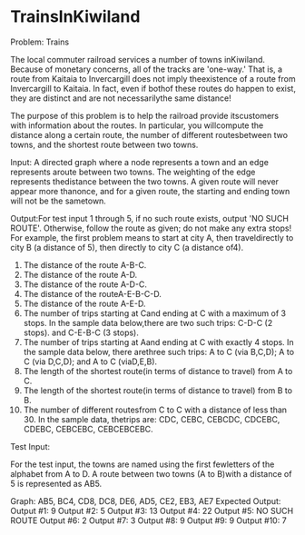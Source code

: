 # TrainsInKiwiland

Problem: Trains

The local commuter railroad services a number of towns inKiwiland.  Because of monetary concerns, all of the tracks are 'one-way.' That is, a route from Kaitaia to Invercargill does not imply theexistence of a route from Invercargill to Kaitaia.  In fact, even if bothof these routes do happen to exist, they are distinct and are not necessarilythe same distance!

 

The purpose of this problem is to help the railroad provide itscustomers with information about the routes.  In particular, you willcompute the distance along a certain route, the number of different routesbetween two towns, and the shortest route between two towns.

Input: A directed graph where a node represents a town and an edge represents aroute between two towns.  The weighting of the edge represents thedistance between the two towns.  A given route will never appear more thanonce, and for a given route, the starting and ending town will not be the sametown.

Output:For test input 1 through 5, if no such route exists, output 'NO SUCH ROUTE'. Otherwise, follow the route as given; do not make any extra stops! For example, the first problem means to start at city A, then traveldirectly to city B (a distance of 5), then directly to city C (a distance of4).

1.    The distance of the route A-B-C.
2.    The distance of the route A-D.
3.    The distance of the route A-D-C.
4.    The distance of the routeA-E-B-C-D.
5.    The distance of the route A-E-D.
6.    The number of trips starting at Cand ending at C with a maximum of 3 stops.  In the sample data below,there are two such trips: C-D-C (2 stops). and C-E-B-C (3 stops).
7.    The number of trips starting at Aand ending at C with exactly 4 stops.  In the sample data below, there arethree such trips: A to C (via B,C,D); A to C (via D,C,D); and A to C (viaD,E,B).
8.    The length of the shortest route(in terms of distance to travel) from A to C.
9.    The length of the shortest route(in terms of distance to travel) from B to B.
10. The number of different routesfrom C to C with a distance of less than 30.  In the sample data, thetrips are: CDC, CEBC, CEBCDC, CDCEBC, CDEBC, CEBCEBC, CEBCEBCEBC.

Test Input:

For the test input, the towns are named using the first fewletters of the alphabet from A to D.  A route between two towns (A to B)with a distance of 5 is represented as AB5.

Graph: AB5, BC4, CD8, DC8, DE6, AD5, CE2, EB3, AE7
Expected Output:
Output #1: 9
Output #2: 5
Output #3: 13
Output #4: 22
Output #5: NO SUCH ROUTE
Output #6: 2
Output #7: 3
Output #8: 9
Output #9: 9
Output #10: 7
